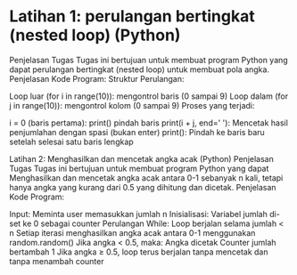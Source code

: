 # Latihan 1: perulangan bertingkat (nested loop) (Python)
Penjelasan Tugas
Tugas ini bertujuan untuk membuat program Python yang dapat perulangan bertingkat (nested loop) untuk membuat pola angka.
Penjelasan Kode Program: Struktur Perulangan:

Loop luar (for i in range(10)): mengontrol baris (0 sampai 9)
Loop dalam (for j in range(10)): mengontrol kolom (0 sampai 9)
Proses yang terjadi:

i = 0 (baris pertama):
print() pindah baris
print(i + j, end=' '): Mencetak hasil penjumlahan dengan spasi (bukan enter)
print(): Pindah ke baris baru setelah selesai satu baris lengkap

Latihan 2: Menghasilkan dan mencetak angka acak (Python)
Penjelasan Tugas
Tugas ini bertujuan untuk membuat program Python yang dapat Menghasilkan dan mencetak angka acak antara 0-1 sebanyak n kali, tetapi hanya angka yang kurang dari 0.5 yang dihitung dan dicetak.
Penjelasan Kode Program:

Input: Meminta user memasukkan jumlah n
Inisialisasi: Variabel jumlah di-set ke 0 sebagai counter
Perulangan While:
Loop berjalan selama jumlah < n
Setiap iterasi menghasilkan angka acak antara 0-1 menggunakan random.random()
Jika angka < 0.5, maka:
Angka dicetak
Counter jumlah bertambah 1
Jika angka ≥ 0.5, loop terus berjalan tanpa mencetak dan tanpa menambah counter
